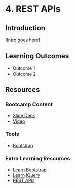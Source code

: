 # 4. REST APIs
## Introduction
[intro goes here]

## Learning Outcomes
* Outcome 1
* Outcome 2

## Resources
### Bootcamp Content
* [Slide Deck](http://link.com)
* [Video](http://link.com)

### Tools
* [Bootstrap](http://getbootstrap.com/)

### Extra Learning Resources
* [Learn Bootstrap](http://www.w3schools.com/bootstrap/)
* [Learn jQuery](http://www.w3schools.com/jquery/)
* [REST APIs](http://www.programmableweb.com/api-university/what-are-apis-and-how-do-they-work)